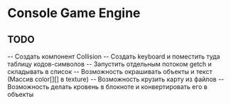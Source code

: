 # Console Game Engine
## TODO

-- Создать компонент Collision
-- Создать keyboard и поместить туда таблицу кодов-символов
-- Запустить отдельным потоком getch и складывать в список
-- Возможность окрашивать объекты и текст (Массив color[][] в texture)
-- Возможность крузить карту из файлов
-- Возможность делать кровень в блокноте и конвертировать его в объекты